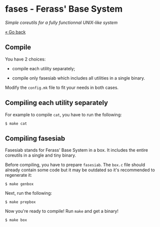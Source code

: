 # fases - Ferass' Base System

*Simple coreutils for a fully functionnal UNIX-like system*

[« Go back](README.md)

## Compile

You have 2 choices:

- compile each utility separately;

- compile only fasesiab which includes all utilities in a single binary.

Modify the `config.mk` file to fit your needs in both cases.

## Compiling each utility separately

For example to compile `cat`, you have to run the following:

	$ make cat

## Compiling fasesiab

Fasesiab stands for Ferass' Base System in a box. It includes the entire 
coreutils in a single and tiny binary.

Before compiling, you have to prepare `fasesiab`.
The `box.c` file should already contain some code but it may be outdated 
so it's recommended to regenerate it:

	$ make genbox

Next, run the following:

	$ make prepbox

Now you're ready to compile! Run `make` and get a binary!

	$ make box

